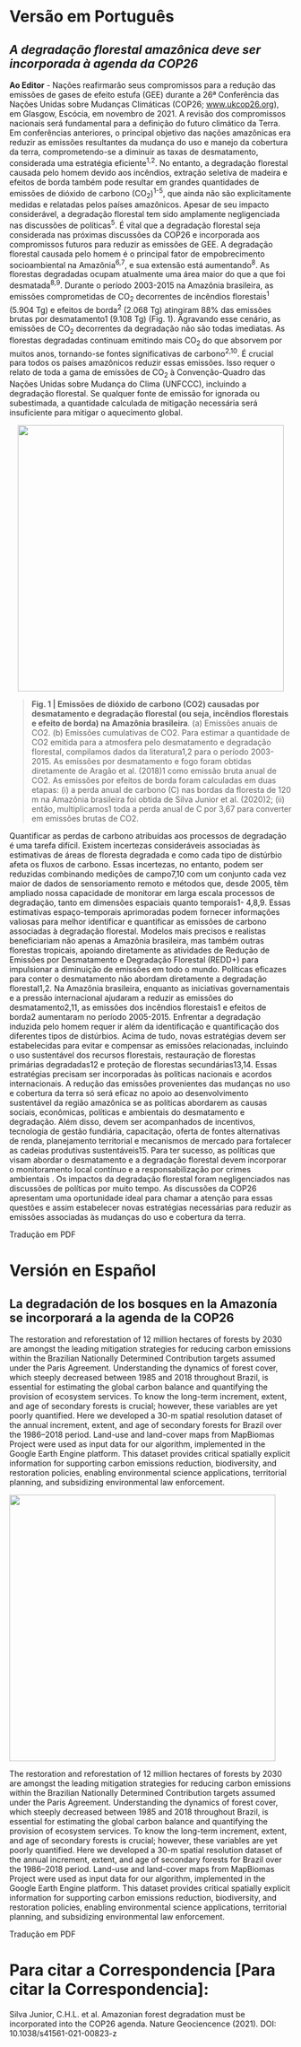 # Versão em Português
## _A degradação florestal amazônica deve ser incorporada à agenda da COP26_
**Ao Editor** - Nações reafirmarão seus compromissos para a redução das emissões de gases de efeito estufa (GEE) durante a 26ª Conferência das Nações Unidas sobre Mudanças Climáticas (COP26; www.ukcop26.org), em Glasgow, Escócia, em novembro de 2021. A revisão dos compromissos nacionais será fundamental para a definição do futuro climático da Terra. Em conferências anteriores, o principal objetivo das nações amazônicas era reduzir as emissões resultantes da mudança do uso e manejo da cobertura da terra, comprometendo-se a diminuir as taxas de desmatamento, considerada uma estratégia eficiente<sup>1,2</sup>. No entanto, a degradação florestal causada pelo homem devido aos incêndios, extração seletiva de madeira e efeitos de borda também pode resultar em grandes quantidades de emissões de dióxido de carbono (CO<sub>2</sub>)<sup>1-5</sup>, que ainda não são explicitamente medidas e relatadas pelos países amazônicos. Apesar de seu impacto considerável, a degradação florestal tem sido amplamente negligenciada nas discussões de políticas<sup>5</sup>. É vital que a degradação florestal seja considerada nas próximas discussões da COP26 e incorporada aos compromissos futuros para reduzir as emissões de GEE.
A degradação florestal causada pelo homem é o principal fator de empobrecimento socioambiental na Amazônia<sup>6,7</sup>, e sua extensão está aumentando<sup>8</sup>. As florestas degradadas ocupam atualmente uma área maior do que a que foi desmatada<sup>8,9</sup>. Durante o período 2003-2015 na Amazônia brasileira, as emissões comprometidas de CO<sub>2</sub> decorrentes de incêndios florestais<sup>1</sup> (5.904 Tg) e efeitos de borda<sup>2</sup> (2.068 Tg) atingiram 88% das emissões brutas por desmatamento1 (9.108 Tg) (Fig. 1). Agravando esse cenário, as emissões de CO<sub>2</sub> decorrentes da degradação não são todas imediatas. As florestas degradadas continuam emitindo mais CO<sub>2</sub> do que absorvem por muitos anos, tornando-se fontes significativas de carbono<sup>2,10</sup>. É crucial para todos os países amazônicos reduzir essas emissões. Isso requer o relato de toda a gama de emissões de CO<sub>2</sub> à Convenção-Quadro das Nações Unidas sobre Mudança do Clima (UNFCCC), incluindo a degradação florestal. Se qualquer fonte de emissão for ignorada ou subestimada, a quantidade calculada de mitigação necessária será insuficiente para mitigar o aquecimento global.

<div style="text-align:center"><img src="https://drive.google.com/uc?export=view&id=1TxrnH0YeeRR1Jfz_ALlIdFWPZ6fD22aA" width="475"></div>

>**Fig. 1 | Emissões de dióxido de carbono (CO2) causadas por desmatamento e degradação florestal (ou seja, incêndios florestais e efeito de borda) na Amazônia brasileira**. (a) Emissões anuais de CO2. (b) Emissões cumulativas de CO2. Para estimar a quantidade de CO2 emitida para a atmosfera pelo desmatamento e degradação florestal, compilamos dados da literatura1,2 para o período 2003-2015. As emissões por desmatamento e fogo foram obtidas diretamente de Aragão et al. (2018)1 como emissão bruta anual de CO2. As emissões por efeitos de borda foram calculadas em duas etapas: (i) a perda anual de carbono (C) nas bordas da floresta de 120 m na Amazônia brasileira foi obtida de Silva Junior et al. (2020)2; (ii) então, multiplicamos1 toda a perda anual de C por 3,67 para converter em emissões brutas de CO2.
>
Quantificar as perdas de carbono atribuídas aos processos de degradação é uma tarefa difícil. Existem incertezas consideráveis associadas às estimativas de áreas de floresta degradada e como cada tipo de distúrbio afeta os fluxos de carbono. Essas incertezas, no entanto, podem ser reduzidas combinando medições de campo7,10 com um conjunto cada vez maior de dados de sensoriamento remoto e métodos que, desde 2005, têm ampliado nossa capacidade de monitorar em larga escala processos de degradação, tanto em dimensões espaciais quanto temporais1- 4,8,9. Essas estimativas espaço-temporais aprimoradas podem fornecer informações valiosas para melhor identificar e quantificar as emissões de carbono associadas à degradação florestal. Modelos mais precisos e realistas beneficiariam não apenas a Amazônia brasileira, mas também outras florestas tropicais, apoiando diretamente as atividades de Redução de Emissões por Desmatamento e Degradação Florestal (REDD+) para impulsionar a diminuição  de emissões em todo o mundo.
Políticas eficazes para conter o desmatamento não abordam diretamente a degradação florestal1,2. Na Amazônia brasileira, enquanto as iniciativas governamentais e a pressão internacional ajudaram a reduzir as emissões do desmatamento2,11, as emissões dos incêndios florestais1 e efeitos de borda2 aumentaram no período 2005-2015. Enfrentar a degradação induzida pelo homem requer ir além da identificação e quantificação dos diferentes tipos de distúrbios. Acima de tudo, novas estratégias devem ser estabelecidas para evitar e compensar as emissões relacionadas, incluindo o uso sustentável dos recursos florestais, restauração de florestas primárias degradadas12 e proteção de florestas secundárias13,14. Essas estratégias precisam ser incorporadas às políticas nacionais e acordos internacionais.
A redução das emissões provenientes das mudanças no uso e cobertura da terra só será eficaz no apoio ao desenvolvimento sustentável da região amazônica se as políticas abordarem as causas sociais, econômicas, políticas e ambientais do desmatamento e degradação. Além disso, devem ser acompanhados de incentivos, tecnologia de gestão fundiária, capacitação, oferta de fontes alternativas de renda, planejamento territorial e mecanismos de mercado para fortalecer as cadeias produtivas sustentáveis15. Para ter sucesso, as políticas que visam abordar o desmatamento e a degradação florestal devem incorporar o monitoramento local contínuo e a responsabilização por crimes ambientais .
Os impactos da degradação florestal foram negligenciados nas discussões de políticas por muito tempo. As discussões da COP26 apresentam uma oportunidade ideal para chamar a atenção para essas questões e assim estabelecer novas estratégias necessárias para reduzir as emissões associadas às mudanças do uso e cobertura da terra.


Tradução em PDF

# Versión en Español
## La degradación de los bosques en la Amazonía se incorporará a la agenda de la COP26 
The restoration and reforestation of 12 million hectares of forests by 2030 are amongst the leading mitigation strategies for reducing carbon emissions within the Brazilian Nationally Determined Contribution targets assumed under the Paris Agreement. Understanding the dynamics of forest cover, which steeply decreased between 1985 and 2018 throughout Brazil, is essential for estimating the global carbon balance and quantifying the provision of ecosystem services. To know the long-term increment, extent, and age of secondary forests is crucial; however, these variables are yet poorly quantified. Here we developed a 30-m spatial resolution dataset of the annual increment, extent, and age of secondary forests for Brazil over the 1986–2018 period. Land-use and land-cover maps from MapBiomas Project were used as input data for our algorithm, implemented in the Google Earth Engine platform. This dataset provides critical spatially explicit information for supporting carbon emissions reduction, biodiversity, and restoration policies, enabling environmental science applications, territorial planning, and subsidizing environmental law enforcement.

<img src="https://drive.google.com/uc?export=view&id=14V3whfA9IqoZIvs4SbOjiYszlNK8GVvZ" width="475">

The restoration and reforestation of 12 million hectares of forests by 2030 are amongst the leading mitigation strategies for reducing carbon emissions within the Brazilian Nationally Determined Contribution targets assumed under the Paris Agreement. Understanding the dynamics of forest cover, which steeply decreased between 1985 and 2018 throughout Brazil, is essential for estimating the global carbon balance and quantifying the provision of ecosystem services. To know the long-term increment, extent, and age of secondary forests is crucial; however, these variables are yet poorly quantified. Here we developed a 30-m spatial resolution dataset of the annual increment, extent, and age of secondary forests for Brazil over the 1986–2018 period. Land-use and land-cover maps from MapBiomas Project were used as input data for our algorithm, implemented in the Google Earth Engine platform. This dataset provides critical spatially explicit information for supporting carbon emissions reduction, biodiversity, and restoration policies, enabling environmental science applications, territorial planning, and subsidizing environmental law enforcement.

Tradução em PDF



# Para citar a Correspondencia [Para citar la Correspondencia]:
Silva Junior, C.H.L. et al. Amazonian forest degradation must be incorporated into the COP26 agenda. Nature Geociencence (2021). DOI: 10.1038/s41561-021-00823-z

